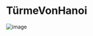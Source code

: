 # TürmeVonHanoi

![image](https://github.com/user-attachments/assets/4a776872-b337-4f7e-971e-f5e8893ac6af)
